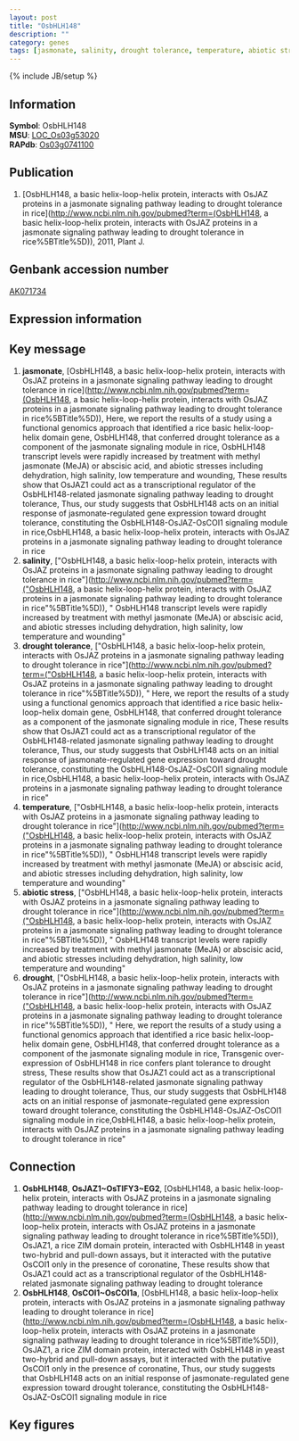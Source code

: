 ```yaml
---
layout: post
title: "OsbHLH148"
description: ""
category: genes
tags: [jasmonate, salinity, drought tolerance, temperature, abiotic stress, drought, Gene]
---
```

{% include JB/setup %}

## Information
__Symbol__: OsbHLH148  
__MSU__: [LOC_Os03g53020](http://rice.plantbiology.msu.edu/cgi-bin/ORF_infopage.cgi?orf=LOC_Os03g53020)  
__RAPdb__: [Os03g0741100](http://rapdb.dna.affrc.go.jp/viewer/gbrowse_details/irgsp1?name=Os03g0741100)  

## Publication
1. [OsbHLH148, a basic helix-loop-helix protein, interacts with OsJAZ proteins in a jasmonate signaling pathway leading to drought tolerance in rice](http://www.ncbi.nlm.nih.gov/pubmed?term=(OsbHLH148, a basic helix-loop-helix protein, interacts with OsJAZ proteins in a jasmonate signaling pathway leading to drought tolerance in rice%5BTitle%5D)), 2011, Plant J.

## Genbank accession number
[AK071734](http://www.ncbi.nlm.nih.gov/nuccore/AK071734)

## Expression information

## Key message
1. __jasmonate__, [OsbHLH148, a basic helix-loop-helix protein, interacts with OsJAZ proteins in a jasmonate signaling pathway leading to drought tolerance in rice](http://www.ncbi.nlm.nih.gov/pubmed?term=(OsbHLH148, a basic helix-loop-helix protein, interacts with OsJAZ proteins in a jasmonate signaling pathway leading to drought tolerance in rice%5BTitle%5D)),  Here, we report the results of a study using a functional genomics approach that identified a rice basic helix-loop-helix domain gene, OsbHLH148, that conferred drought tolerance as a component of the jasmonate signaling module in rice, OsbHLH148 transcript levels were rapidly increased by treatment with methyl jasmonate (MeJA) or abscisic acid, and abiotic stresses including dehydration, high salinity, low temperature and wounding, These results show that OsJAZ1 could act as a transcriptional regulator of the OsbHLH148-related jasmonate signaling pathway leading to drought tolerance, Thus, our study suggests that OsbHLH148 acts on an initial response of jasmonate-regulated gene expression toward drought tolerance, constituting the OsbHLH148-OsJAZ-OsCOI1 signaling module in rice,OsbHLH148, a basic helix-loop-helix protein, interacts with OsJAZ proteins in a jasmonate signaling pathway leading to drought tolerance in rice
2. __salinity__, ["OsbHLH148, a basic helix-loop-helix protein, interacts with OsJAZ proteins in a jasmonate signaling pathway leading to drought tolerance in rice"](http://www.ncbi.nlm.nih.gov/pubmed?term=("OsbHLH148, a basic helix-loop-helix protein, interacts with OsJAZ proteins in a jasmonate signaling pathway leading to drought tolerance in rice"%5BTitle%5D)), " OsbHLH148 transcript levels were rapidly increased by treatment with methyl jasmonate (MeJA) or abscisic acid, and abiotic stresses including dehydration, high salinity, low temperature and wounding"
3. __drought tolerance__, ["OsbHLH148, a basic helix-loop-helix protein, interacts with OsJAZ proteins in a jasmonate signaling pathway leading to drought tolerance in rice"](http://www.ncbi.nlm.nih.gov/pubmed?term=("OsbHLH148, a basic helix-loop-helix protein, interacts with OsJAZ proteins in a jasmonate signaling pathway leading to drought tolerance in rice"%5BTitle%5D)), " Here, we report the results of a study using a functional genomics approach that identified a rice basic helix-loop-helix domain gene, OsbHLH148, that conferred drought tolerance as a component of the jasmonate signaling module in rice, These results show that OsJAZ1 could act as a transcriptional regulator of the OsbHLH148-related jasmonate signaling pathway leading to drought tolerance, Thus, our study suggests that OsbHLH148 acts on an initial response of jasmonate-regulated gene expression toward drought tolerance, constituting the OsbHLH148-OsJAZ-OsCOI1 signaling module in rice,OsbHLH148, a basic helix-loop-helix protein, interacts with OsJAZ proteins in a jasmonate signaling pathway leading to drought tolerance in rice"
4. __temperature__, ["OsbHLH148, a basic helix-loop-helix protein, interacts with OsJAZ proteins in a jasmonate signaling pathway leading to drought tolerance in rice"](http://www.ncbi.nlm.nih.gov/pubmed?term=("OsbHLH148, a basic helix-loop-helix protein, interacts with OsJAZ proteins in a jasmonate signaling pathway leading to drought tolerance in rice"%5BTitle%5D)), " OsbHLH148 transcript levels were rapidly increased by treatment with methyl jasmonate (MeJA) or abscisic acid, and abiotic stresses including dehydration, high salinity, low temperature and wounding"
5. __abiotic stress__, ["OsbHLH148, a basic helix-loop-helix protein, interacts with OsJAZ proteins in a jasmonate signaling pathway leading to drought tolerance in rice"](http://www.ncbi.nlm.nih.gov/pubmed?term=("OsbHLH148, a basic helix-loop-helix protein, interacts with OsJAZ proteins in a jasmonate signaling pathway leading to drought tolerance in rice"%5BTitle%5D)), " OsbHLH148 transcript levels were rapidly increased by treatment with methyl jasmonate (MeJA) or abscisic acid, and abiotic stresses including dehydration, high salinity, low temperature and wounding"
6. __drought__, ["OsbHLH148, a basic helix-loop-helix protein, interacts with OsJAZ proteins in a jasmonate signaling pathway leading to drought tolerance in rice"](http://www.ncbi.nlm.nih.gov/pubmed?term=("OsbHLH148, a basic helix-loop-helix protein, interacts with OsJAZ proteins in a jasmonate signaling pathway leading to drought tolerance in rice"%5BTitle%5D)), " Here, we report the results of a study using a functional genomics approach that identified a rice basic helix-loop-helix domain gene, OsbHLH148, that conferred drought tolerance as a component of the jasmonate signaling module in rice, Transgenic over-expression of OsbHLH148 in rice confers plant tolerance to drought stress, These results show that OsJAZ1 could act as a transcriptional regulator of the OsbHLH148-related jasmonate signaling pathway leading to drought tolerance, Thus, our study suggests that OsbHLH148 acts on an initial response of jasmonate-regulated gene expression toward drought tolerance, constituting the OsbHLH148-OsJAZ-OsCOI1 signaling module in rice,OsbHLH148, a basic helix-loop-helix protein, interacts with OsJAZ proteins in a jasmonate signaling pathway leading to drought tolerance in rice"

## Connection
1. __OsbHLH148__, __OsJAZ1~OsTIFY3~EG2__, [OsbHLH148, a basic helix-loop-helix protein, interacts with OsJAZ proteins in a jasmonate signaling pathway leading to drought tolerance in rice](http://www.ncbi.nlm.nih.gov/pubmed?term=(OsbHLH148, a basic helix-loop-helix protein, interacts with OsJAZ proteins in a jasmonate signaling pathway leading to drought tolerance in rice%5BTitle%5D)),  OsJAZ1, a rice ZIM domain protein, interacted with OsbHLH148 in yeast two-hybrid and pull-down assays, but it interacted with the putative OsCOI1 only in the presence of coronatine, These results show that OsJAZ1 could act as a transcriptional regulator of the OsbHLH148-related jasmonate signaling pathway leading to drought tolerance
2. __OsbHLH148__, __OsCOI1~OsCOI1a__, [OsbHLH148, a basic helix-loop-helix protein, interacts with OsJAZ proteins in a jasmonate signaling pathway leading to drought tolerance in rice](http://www.ncbi.nlm.nih.gov/pubmed?term=(OsbHLH148, a basic helix-loop-helix protein, interacts with OsJAZ proteins in a jasmonate signaling pathway leading to drought tolerance in rice%5BTitle%5D)),  OsJAZ1, a rice ZIM domain protein, interacted with OsbHLH148 in yeast two-hybrid and pull-down assays, but it interacted with the putative OsCOI1 only in the presence of coronatine, Thus, our study suggests that OsbHLH148 acts on an initial response of jasmonate-regulated gene expression toward drought tolerance, constituting the OsbHLH148-OsJAZ-OsCOI1 signaling module in rice

## Key figures


